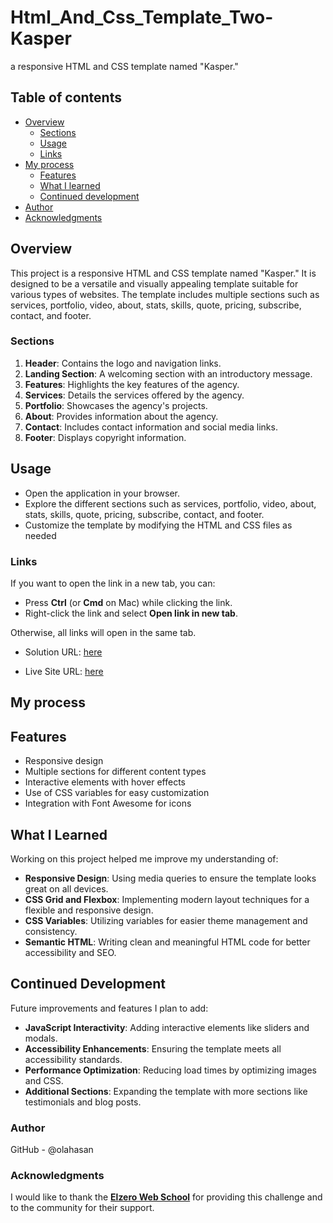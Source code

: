 # Html_And_Css_Template_Two-Kasper
a responsive HTML and CSS template named "Kasper."

## Table of contents

- [Overview](#overview)
  - [Sections](#Sections)
  - [Usage](#Usage)
  - [Links](#links)
- [My process](#my-process)
  - [Features](#Features)
  - [What I learned](#what-i-learned)
  - [Continued development](#continued-development)
- [Author](#author)
- [Acknowledgments](#Acknowledgments)

## Overview

This project is a responsive HTML and CSS template named "Kasper." It is designed to be a versatile and visually appealing template suitable for various types of websites. The template includes multiple sections such as services, portfolio, video, about, stats, skills, quote, pricing, subscribe, contact, and footer.

### Sections

1. **Header**: Contains the logo and navigation links.
2. **Landing Section**: A welcoming section with an introductory message.
3. **Features**: Highlights the key features of the agency.
4. **Services**: Details the services offered by the agency.
5. **Portfolio**: Showcases the agency's projects.
6. **About**: Provides information about the agency.
7. **Contact**: Includes contact information and social media links.
8. **Footer**: Displays copyright information.

## Usage
- Open the application in your browser.
- Explore the different sections such as services, portfolio, video, about, stats, skills, quote, pricing, subscribe, contact, and footer.
- Customize the template by modifying the HTML and CSS files as needed

### Links

If you want to open the link in a new tab, you can:

- Press **Ctrl** (or **Cmd** on Mac) while clicking the link.
- Right-click the link and select **Open link in new tab**.

Otherwise, all links will open in the same tab.


- Solution URL: [here](https://github.com/olahasan/Html_And_Css_Template_Two-Kasper)

- Live Site URL: [here](https://olahasan.github.io/Html_And_Css_Template_Two-Kasper/)

## My process

## Features

- Responsive design
- Multiple sections for different content types
- Interactive elements with hover effects
- Use of CSS variables for easy customization
- Integration with Font Awesome for icons

## What I Learned

Working on this project helped me improve my understanding of:
- **Responsive Design**: Using media queries to ensure the template looks great on all devices.
- **CSS Grid and Flexbox**: Implementing modern layout techniques for a flexible and responsive design.
- **CSS Variables**: Utilizing variables for easier theme management and consistency.
- **Semantic HTML**: Writing clean and meaningful HTML code for better accessibility and SEO.

## Continued Development

Future improvements and features I plan to add:
- **JavaScript Interactivity**: Adding interactive elements like sliders and modals.
- **Accessibility Enhancements**: Ensuring the template meets all accessibility standards.
- **Performance Optimization**: Reducing load times by optimizing images and CSS.
- **Additional Sections**: Expanding the template with more sections like testimonials and blog posts.

### Author

GitHub - @olahasan

### Acknowledgments

I would like to thank the **[Elzero Web School](https://elzero.org/)** for providing this challenge and to the community for their support.

